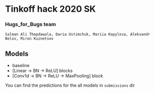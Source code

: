 # Tinkoff hack 2020 SK

### Hugs_for_Bugs team
```
Salman Ali Thepdawala, Daria Ustimchuk, Mariia Kopylova, Aleksandr Belov, Miron Kuznetsov
```


## Models
- baseline
- [Linear -> BN -> ReLU] blocks
- [Conv1d -> BN -> ReLU -> MaxPooling] block

You can find the predictions for the all models in `submissions` dir
